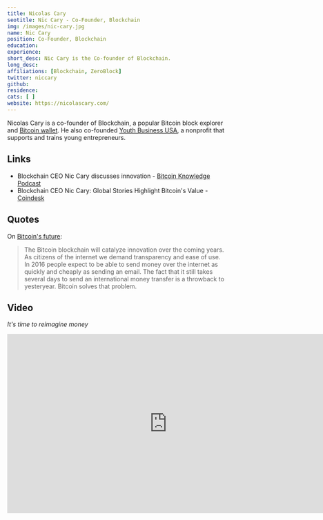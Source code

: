 ```yaml
---
title: Nicolas Cary
seotitle: Nic Cary - Co-Founder, Blockchain
img: /images/nic-cary.jpg
name: Nic Cary
position: Co-Founder, Blockchain
education: 
experience: 
short_desc: Nic Cary is the Co-founder of Blockchain. 
long_desc: 
affiliations: [Blockchain, ZeroBlock]
twitter: niccary
github: 
residence: 
cats: [ ]
website: https://nicolascary.com/
---
```

Nicolas Cary is a co-founder of Blockchain, a popular Bitcoin block explorer and [Bitcoin wallet](/en/find-the-best-bitcoin-wallet/). He also co-founded [Youth Business USA](https://twitter.com/YouthBusinessUS), a nonprofit that supports and trains young entrepreneurs. 

## Links

* Blockchain CEO Nic Cary discusses innovation - [Bitcoin Knowledge Podcast](http://www.bitcoin.kn/2014/12/btck-114-2014-12-06/)
* Blockchain CEO Nic Cary: Global Stories Highlight Bitcoin's Value - [Coindesk](http://www.coindesk.com/blockchain-ceo-nic-cary-global-stories-highlight-bitcoins-value/)

## Quotes

On [Bitcoin's future](http://www.newsweek.com/bitcoin-too-big-fail-418481): 

> The Bitcoin blockchain will catalyze innovation over the coming years. As citizens of the internet we demand transparency and ease of use. In 2016 people expect to be able to send money over the internet as quickly and cheaply as sending an email. The fact that it still takes several days to send an international money transfer is a throwback to yesteryear. Bitcoin solves that problem.

## Video

_It's time to reimagine money_

<iframe width="740" height="416" src="https://www.youtube.com/embed/4sxZnwUcmuk" frameborder="0" allowfullscreen></iframe>